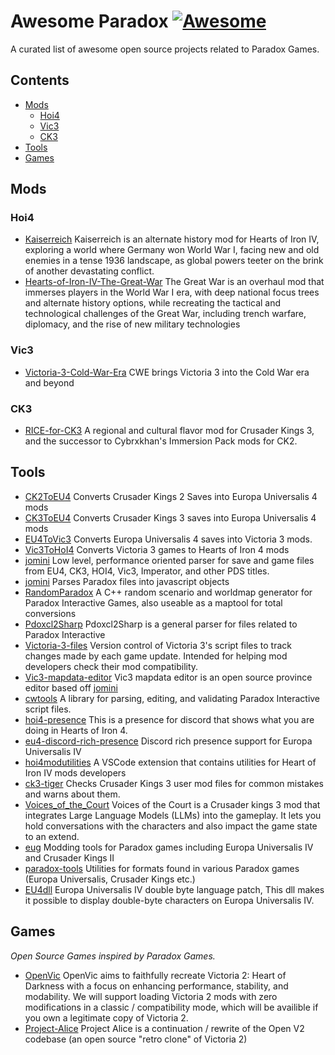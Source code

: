 # Awesome Paradox [![Awesome](https://awesome.re/badge.svg)](https://awesome.re)
A curated list of awesome open source projects related to Paradox Games.

## Contents

- [Mods](#mods)
  - [Hoi4](#hoi4)
  - [Vic3](#vic3)
  - [CK3](#ck3)
- [Tools](#tools)
- [Games](#games)

## Mods

### Hoi4
- [Kaiserreich](https://github.com/Kaiserreich/Kaiserreich-4-Archive) Kaiserreich is an alternate history mod for Hearts of Iron IV, exploring a world where Germany won World War I, facing new and old enemies in a tense 1936 landscape, as global powers teeter on the brink of another devastating conflict.
- [Hearts-of-Iron-IV-The-Great-War](https://github.com/Wolferos/Hearts-of-Iron-IV-The-Great-War) The Great War is an overhaul mod that immerses players in the World War I era, with deep national focus trees and alternate history options, while recreating the tactical and technological challenges of the Great War, including trench warfare, diplomacy, and the rise of new military technologies

### Vic3
- [Victoria-3-Cold-War-Era](https://github.com/settintotrieste/Victoria-3-Cold-War-Era-Mod-CWE) CWE brings Victoria 3 into the Cold War era and beyond

### CK3
- [RICE-for-CK3](https://github.com/cybrxkhan/RICE-for-CK3) A regional and cultural flavor mod for Crusader Kings 3, and the successor to Cybrxkhan's Immersion Pack mods for CK2.

## Tools

- [CK2ToEU4](https://github.com/ParadoxGameConverters/CK2ToEU4) Converts Crusader Kings 2 Saves into Europa Universalis 4 mods
- [CK3ToEU4](https://github.com/ParadoxGameConverters/CK3ToEU4) Converts Crusader Kings 3 saves into Europa Universalis 4 mods
- [EU4ToVic3](https://github.com/ParadoxGameConverters/EU4ToVic3) Converts Europa Universalis 4 saves into Victoria 3 mods.
- [Vic3ToHoI4](https://github.com/ParadoxGameConverters/Vic3ToHoI4) Converts Victoria 3 games to Hearts of Iron 4 mods
- [jomini](https://github.com/rakaly/jomini) Low level, performance oriented parser for save and game files from EU4, CK3, HOI4, Vic3, Imperator, and other PDS titles.
- [jomini](https://github.com/nickbabcock/jomini) Parses Paradox files into javascript objects
- [RandomParadox](https://github.com/panik4/RandomParadox) A C++ random scenario and worldmap generator for Paradox Interactive Games, also useable as a maptool for total conversions
- [Pdoxcl2Sharp](https://github.com/nickbabcock/Pdoxcl2Sharp) Pdoxcl2Sharp is a general parser for files related to Paradox Interactive
- [Victoria-3-files](https://github.com/tjysdsg/Victoria-3-files) Version control of Victoria 3's script files to track changes made by each game update. Intended for helping mod developers check their mod compatibility.
- [Vic3-mapdata-editor](https://github.com/Linnest2020/Vic3-mapdata-editor) Vic3 mapdata editor is an open source province editor based off [jomini](https://github.com/nickbabcock/jomini)
- [cwtools](https://github.com/cwtools/cwtools) A library for parsing, editing, and validating Paradox Interactive script files.
- [hoi4-presence](https://github.com/ThiaudioTT/hoi4-presence) This is a presence for discord that shows what you are doing in Hearts of Iron 4.
- [eu4-discord-rich-presence](https://github.com/stefastra/eu4-discord-rich-presence) Discord rich presence support for Europa Universalis IV
- [hoi4modutilities](https://github.com/herbix/hoi4modutilities) A VSCode extension that contains utilities for Heart of Iron IV mods developers
- [ck3-tiger](https://github.com/amtep/ck3-tiger) Checks Crusader Kings 3 user mod files for common mistakes and warns about them.
- [Voices_of_the_Court](https://github.com/Demeter29/Voices_of_the_Court) Voices of the Court is a Crusader kings 3 mod that integrates Large Language Models (LLMs) into the gameplay. It lets you hold conversations with the characters and also impact the game state to an extend.
- [eug](https://github.com/mmyers/eug) Modding tools for Paradox games including Europa Universalis IV and Crusader Kings II
- [paradox-tools](https://github.com/taw/paradox-tools) Utilities for formats found in various Paradox games (Europa Universalis, Crusader Kings etc.)
- [EU4dll](https://github.com/matanki-saito/EU4dll) Europa Universalis IV double byte language patch, This dll makes it possible to display double-byte characters on Europa Universalis IV.

## Games

*Open Source Games inspired by Paradox Games.*

- [OpenVic](https://github.com/OpenVicProject/OpenVic) OpenVic aims to faithfully recreate Victoria 2: Heart of Darkness with a focus on enhancing performance, stability, and modability. We will support loading Victoria 2 mods with zero modifications in a classic / compatibility mode, which will be availible if you own a legitimate copy of Victoria 2.
- [Project-Alice](https://github.com/schombert/Project-Alice) Project Alice is a continuation / rewrite of the Open V2 codebase (an open source "retro clone" of Victoria 2)
